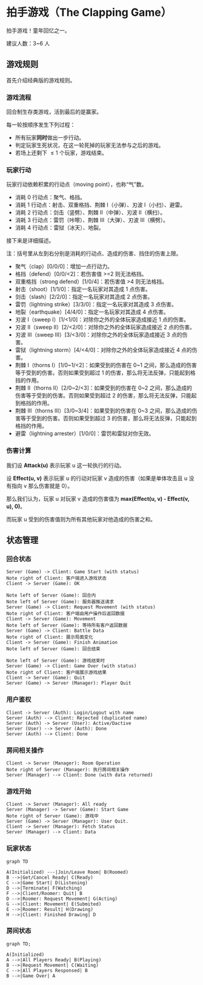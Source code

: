 # 拍手游戏（The Clapping Game）

拍手游戏！童年回忆之一。

建议人数：3~6 人

## 游戏规则

首先介绍经典版的游戏规则。

### 游戏流程

回合制生存类游戏，活到最后的是赢家。

每一轮按顺序发生下列过程：

- 所有玩家**同时**做出一步行动。
- 判定玩家生死状况，在这一轮死掉的玩家无法参与之后的游戏。
- 若场上还剩下 $\le 1$ 个玩家，游戏结束。

### 玩家行动

玩家行动依赖积累的行动点（moving point），也称“气”数。

- 消耗 0 行动点：聚气、格挡。
- 消耗 1 行动点：射击、双重格挡、荆棘 I（小弹）、刃波 I（小扫）、避雷。
- 消耗 2 行动点：剑击（竖劈）、荆棘 II（中弹）、刃波 II（横扫）。
- 消耗 3 行动点：雷罚（咔嚓）、荆棘 III（大弹）、刃波 III（横劈）。
- 消耗 4 行动点：雷狱（冰天）、地裂。

接下来是详细描述。

注：括号里从左到右分别是消耗的行动点、造成的伤害、挡住的伤害上限。

- 聚气（clap）[0/0/0]：增加一点行动力。
- 格挡（defend）[0/0/<2]：若伤害值 >=2 则无法格挡。
- 双重格挡（strong defend）[1/0/4]：若伤害值 >4 则无法格挡。
- 射击（shoot）[1/1/0]：指定一名玩家对其造成 1 点伤害。
- 剑击（slash）[2/2/0]：指定一名玩家对其造成 2 点伤害。
- 雷罚（lightning strike）[3/3/0]：指定一名玩家对其造成 3 点伤害。
- 地裂（earthquake）[4/4/0]：指定一名玩家对其造成 4 点伤害。
- 刃波 I（sweep I）[1/<1/0]：对除你之外的全体玩家造成接近 1 点的伤害。
- 刃波 II（sweep II）[2/<2/0]：对除你之外的全体玩家造成接近 2 点的伤害。
- 刃波 III（sweep III）[3/<3/0]：对除你之外的全体玩家造成接近 3 点的伤害。
- 雷狱（lightning storm）[4/<4/0]：对除你之外的全体玩家造成接近 4 点的伤害。
- 荆棘 I（thorns I）[1/0~1/<2]：如果受到的伤害在 0~1 之间，那么造成的伤害等于受到的伤害。否则如果受到超过 1 的伤害，那么将无法反弹，只能起到格挡的作用。
- 荆棘 II（thorns II）[2/0~2/<3]：如果受到的伤害在 0~2 之间，那么造成的伤害等于受到的伤害。否则如果受到超过 2 的伤害，那么将无法反弹，只能起到格挡的作用。
- 荆棘 III（thorns III）[3/0~3/4]：如果受到的伤害在 0~3 之间，那么造成的伤害等于受到的伤害。否则如果受到超过 3 的伤害，那么将无法反弹，只能起到格挡的作用。
- 避雷（lightning arrester）[1/0/0]：雷罚和雷狱对你无效。

### 伤害计算

我们设 **Attack(u)** 表示玩家 u 这一轮执行的行动。

设 **Effect(u, v)** 表示玩家 u 的行动对玩家 v 造成的伤害（如果是单体攻击且 u 没有指向 v 那么伤害就是 0）。

那么我们认为，玩家 u 对玩家 v 造成的伤害值为 **max(Effect(u, v) - Effect(v, u), 0)**。

而玩家 u 受到的伤害值则为所有其他玩家对他造成的伤害之和。

## 状态管理

### 回合状态

```sequence
Server (Game) -> Client: Game Start (with status)
Note right of Client: 客户端进入游戏状态
Client -> Server (Game): OK
```



```sequence
Note left of Server (Game): 回合内
Note left of Server (Game): 服务器推送请求
Server (Game) -> Client: Request Movement (with status)
Note right of Client: 客户端由用户操作后返回数据
Client -> Server (Game): Movement
Note left of Server (Game): 等待所有客户返回数据
Server (Game) -> Client: Battle Data
Note right of Client: 展示局面变化
Client -> Server (Game): Finish Animation
Note left of Server (Game): 回合结束
```



```sequence
Note left of Server (Game): 游戏结束时
Server (Game) -> Client: Game Over (with status)
Note right of Client: 客户端展示游戏结果
Client -> Server (Game): Quit
Server (Game) -> Server (Manager): Player Quit
```



### 用户鉴权

```sequence
Client -> Server (Auth): Login/Logout with name
Server (Auth) --> Client: Rejected (duplicated name)
Server (Auth) -> Server (User): Active/Dactive
Server (User) --> Server (Auth): Done
Server (Auth) --> Client: Done
```

### 房间相关操作

```sequence
Client -> Server (Manager): Room Operation
Note right of Server (Manager): 执行房间相关操作
Server (Manager) --> Client: Done (with data returned)
```

### 游戏开始

```sequence
Client -> Server (Manager): All ready
Server (Manager) -> Server (Game): Start Game
Note right of Server (Game): 游戏中
Server (Game) -> Server (Manager): User Quit.
Client -> Server (Manager): Fetch Status
Server (Manager) --> Client: Data
```

### 玩家状态

```mermaid
graph TD

A(Initialized) ---|Join/Leave Room| B(Roomed)
B -->|Get/Cancel Ready| C(Ready)
C -->|Game Start| D(Listening)
D -->|Terminate| F(Watching) 
F -->|Client/Roomer: Quit| B
D -->|Roomer: Request Movement| G(Acting)
G -->|Client: Movement| E(Submited)
E -->|Roomer: Result| H(Drawing)
H -->|Client: Finished Drawing| D
```

### 房间状态

```mermaid
graph TD;

A(Initialized)
A -->|All Players Ready| B(Playing)
B -->|Request Movement| C(Waiting)
C -->|All Players Responsed| B
B -->|Game Over| A
```

